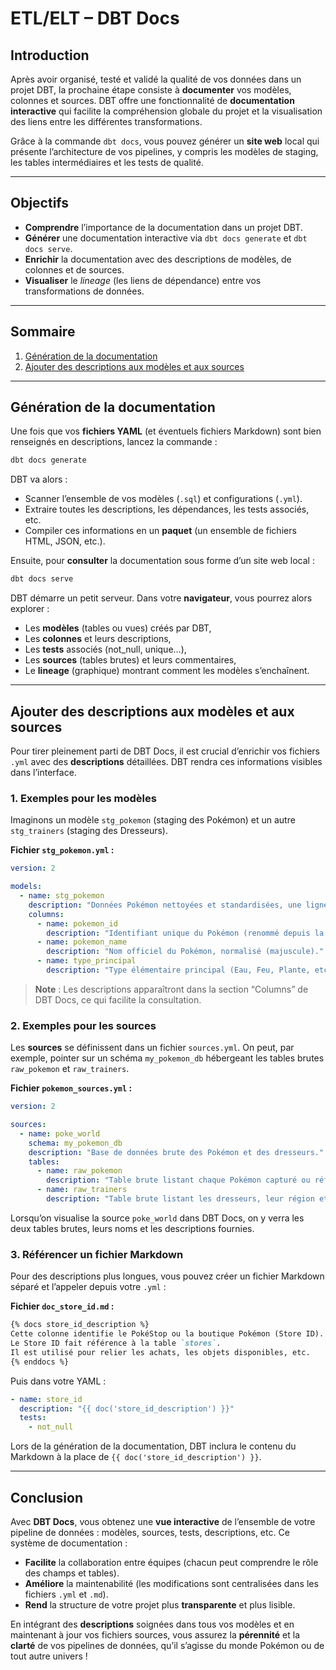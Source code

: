 # ETL/ELT – DBT Docs

## Introduction
Après avoir organisé, testé et validé la qualité de vos données dans un projet DBT, la prochaine étape consiste à **documenter** vos modèles, colonnes et sources. DBT offre une fonctionnalité de **documentation interactive** qui facilite la compréhension globale du projet et la visualisation des liens entre les différentes transformations.  

Grâce à la commande `dbt docs`, vous pouvez générer un **site web** local qui présente l’architecture de vos pipelines, y compris les modèles de staging, les tables intermédiaires et les tests de qualité.  

---

## Objectifs
- **Comprendre** l’importance de la documentation dans un projet DBT.  
- **Générer** une documentation interactive via `dbt docs generate` et `dbt docs serve`.  
- **Enrichir** la documentation avec des descriptions de modèles, de colonnes et de sources.  
- **Visualiser** le *lineage* (les liens de dépendance) entre vos transformations de données.

---

## Sommaire
1. [Génération de la documentation](#génération-de-la-documentation)  
2. [Ajouter des descriptions aux modèles et aux sources](#ajouter-des-descriptions-aux-modèles-et-aux-sources)

---

## Génération de la documentation
Une fois que vos **fichiers YAML** (et éventuels fichiers Markdown) sont bien renseignés en descriptions, lancez la commande :  
```bash
dbt docs generate
```
DBT va alors :  
- Scanner l’ensemble de vos modèles (`.sql`) et configurations (`.yml`).  
- Extraire toutes les descriptions, les dépendances, les tests associés, etc.  
- Compiler ces informations en un **paquet** (un ensemble de fichiers HTML, JSON, etc.).

Ensuite, pour **consulter** la documentation sous forme d’un site web local :  
```bash
dbt docs serve
```
DBT démarre un petit serveur. Dans votre **navigateur**, vous pourrez alors explorer :  
- Les **modèles** (tables ou vues) créés par DBT,  
- Les **colonnes** et leurs descriptions,  
- Les **tests** associés (not_null, unique…),  
- Les **sources** (tables brutes) et leurs commentaires,  
- Le **lineage** (graphique) montrant comment les modèles s’enchaînent.

---

## Ajouter des descriptions aux modèles et aux sources
Pour tirer pleinement parti de DBT Docs, il est crucial d’enrichir vos fichiers `.yml` avec des **descriptions** détaillées. DBT rendra ces informations visibles dans l’interface.

### 1. Exemples pour les modèles
Imaginons un modèle `stg_pokemon` (staging des Pokémon) et un autre `stg_trainers` (staging des Dresseurs).

**Fichier `stg_pokemon.yml` :**
```yaml
version: 2

models:
  - name: stg_pokemon
    description: "Données Pokémon nettoyées et standardisées, une ligne par Pokémon."
    columns:
      - name: pokemon_id
        description: "Identifiant unique du Pokémon (renommé depuis la source brute)."
      - name: pokemon_name
        description: "Nom officiel du Pokémon, normalisé (majuscule)."
      - name: type_principal
        description: "Type élémentaire principal (Eau, Feu, Plante, etc.)."
```
> **Note** : Les descriptions apparaîtront dans la section “Columns” de DBT Docs, ce qui facilite la consultation.

### 2. Exemples pour les sources
Les **sources** se définissent dans un fichier `sources.yml`. On peut, par exemple, pointer sur un schéma `my_pokemon_db` hébergeant les tables brutes `raw_pokemon` et `raw_trainers`.  

**Fichier `pokemon_sources.yml` :**
```yaml
version: 2

sources:
  - name: poke_world
    schema: my_pokemon_db
    description: "Base de données brute des Pokémon et des dresseurs."
    tables:
      - name: raw_pokemon
        description: "Table brute listant chaque Pokémon capturé ou référencé."
      - name: raw_trainers
        description: "Table brute listant les dresseurs, leur région et leurs badges."
```
Lorsqu’on visualise la source `poke_world` dans DBT Docs, on y verra les deux tables brutes, leurs noms et les descriptions fournies.

### 3. Référencer un fichier Markdown
Pour des descriptions plus longues, vous pouvez créer un fichier Markdown séparé et l’appeler depuis votre `.yml` :

**Fichier `doc_store_id.md` :**
```markdown
{% docs store_id_description %}
Cette colonne identifie le PokéStop ou la boutique Pokémon (Store ID).
Le Store ID fait référence à la table `stores`.
Il est utilisé pour relier les achats, les objets disponibles, etc.
{% enddocs %}
```
Puis dans votre YAML :
```yaml
- name: store_id
  description: "{{ doc('store_id_description') }}"
  tests:
    - not_null
```
Lors de la génération de la documentation, DBT inclura le contenu du Markdown à la place de `{{ doc('store_id_description') }}`.

---

## Conclusion
Avec **DBT Docs**, vous obtenez une **vue interactive** de l’ensemble de votre pipeline de données : modèles, sources, tests, descriptions, etc. Ce système de documentation :
- **Facilite** la collaboration entre équipes (chacun peut comprendre le rôle des champs et tables).  
- **Améliore** la maintenabilité (les modifications sont centralisées dans les fichiers `.yml` et `.md`).  
- **Rend** la structure de votre projet plus **transparente** et plus lisible.  

En intégrant des **descriptions** soignées dans tous vos modèles et en maintenant à jour vos fichiers sources, vous assurez la **pérennité** et la **clarté** de vos pipelines de données, qu’il s’agisse du monde Pokémon ou de tout autre univers !
